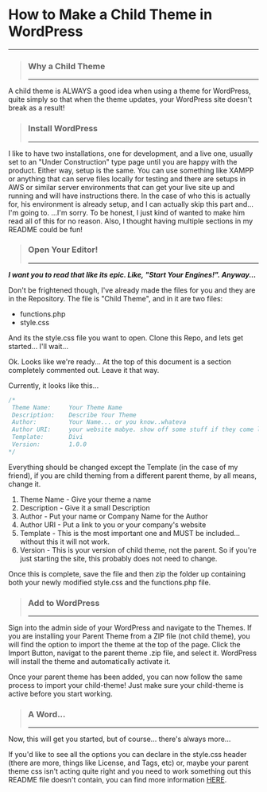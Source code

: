 # How to Make a Child Theme in WordPress #
---

> ### Why a Child Theme
> ---

A child theme is ALWAYS a good idea when using a theme for WordPress, quite simply so that when the theme updates, your WordPress site doesn't break as a result!

> ### Install WordPress ###
> ---

I like to have two installations, one for development, and a live one, usually set to an "Under Construction" type page until you are happy with the product.
Either way, setup is the same.  You can use something like XAMPP or anything that can serve files locally for testing and there are setups in AWS or similar server environments that can get your live site up and running and will have instructions there.  In the case of who this is actually for, his environment is already setup, and I can actually skip this part and... I'm going to.  ...I'm sorry.  To be honest, I just kind of wanted to make him read all of this for no reason.  Also, I thought having multiple sections in my README could be fun!

> ### Open Your Editor! ###
> ---
<b>*I want you to read that like its epic.  Like, "Start Your Engines!". Anyway...*</b>

Don't be frightened though, I've already made the files for you and they are in the Repository.  The file is "Child Theme", and in it are two files:
* functions.php
* style.css

And its the style.css file you want to open.  Clone this Repo, and lets get started... I'll wait...







Ok. Looks like we're ready...
At the top of this document is a section completely commented out.  Leave it that way.

Currently, it looks like this...
```css
/*
 Theme Name:     Your Theme Name
 Description:    Describe Your Theme
 Author:         Your Name... or you know..whateva
 Author URI:     your website mabye. show off some stuff if they come lookin
 Template:       Divi
 Version:        1.0.0
*/
```

Everything should be changed except the Template (in the case of my friend), if you are child theming from a different parent theme, by all means, change it.

1. Theme Name - Give your theme a name
2. Description - Give it a small Description
3. Author - Put your name or Company Name for the Author
4. Author URI - Put a link to you or your company's website
5. Template - This is the most important one and MUST be included... without this it will not work.
6. Version - This is your version of child theme, not the parent. So if you're just starting the site, this probably does not need to change.

Once this is complete, save the file and then zip the folder up containing both your newly modified style.css and the functions.php file.

> ### Add to WordPress ###
> ---

Sign into the admin side of your WordPress and navigate to the Themes.  If you are installing your Parent Theme from a ZIP file (not child theme),
you will find the option to import the theme at the top of the page.  Click the Import Button, navigat to the parent theme .zip file, and select it.  WordPress will install the theme and automatically activate it.

Once your parent theme has been added, you can now follow the same process to import your child-theme!  Just make sure your child-theme is active before you start working.

> ### A Word... ###
> ---

Now, this will get you started, but of course... there's always more...

If you'd like to see all the options you can declare in the style.css header (there are more, things like License, and Tags, etc) or, maybe your parent theme css isn't acting quite right and you need to work something out this README file doesn't contain, you can find more information [HERE](https://codex.wordpress.org/Child_Themes).
